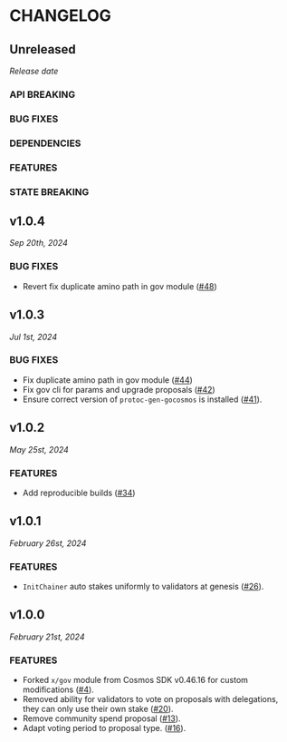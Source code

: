 # CHANGELOG

## Unreleased

*Release date*

### API BREAKING

### BUG FIXES

### DEPENDENCIES

### FEATURES

### STATE BREAKING

## v1.0.4

*Sep 20th, 2024*

### BUG FIXES

* Revert fix duplicate amino path in gov module ([#48](https://github.com/atomone-hub/govgen/pull/48))

## v1.0.3

*Jul 1st, 2024*

### BUG FIXES

* Fix duplicate amino path in gov module ([#44](https://github.com/atomone-hub/govgen/pull/44))
* Fix gov cli for params and upgrade proposals ([#42](https://github.com/atomone-hub/govgen/pull/42))
* Ensure correct version of `protoc-gen-gocosmos` is installed ([#41](https://github.com/atomone-hub/govgen/pull/41)).

## v1.0.2

*May 25st, 2024*

### FEATURES

* Add reproducible builds ([#34](https://github.com/atomone-hub/govgen/pull/34))

## v1.0.1

*February 26st, 2024*

### FEATURES

* `InitChainer` auto stakes uniformly to validators at genesis ([#26](https://github.com/atomone-hub/govgen/pull/26)).

## v1.0.0

*February 21st, 2024*

### FEATURES

* Forked `x/gov` module from Cosmos SDK v0.46.16 for custom modifications
  ([#4](https://github.com/atomone-hub/govgen/pull/4)).
* Removed ability for validators to vote on proposals with delegations, they can only use their own stake
  ([#20](https://github.com/atomone-hub/govgen/pull/20)).
* Remove community spend proposal
  ([#13](https://github.com/atomone-hub/govgen/pull/13)).
* Adapt voting period to proposal type.
  ([#16](https://github.com/atomone-hub/govgen/pull/16)).
